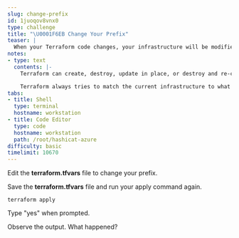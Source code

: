```yaml
---
slug: change-prefix
id: 1juoqov8vnx0
type: challenge
title: "\U0001F6EB Change Your Prefix"
teaser: |
  When your Terraform code changes, your infrastructure will be modified to match the updated code. Terraform is a declarative language.
notes:
- type: text
  contents: |-
    Terraform can create, destroy, update in place, or destroy and re-create your infrastructure. Some types of resources can be updated without deleting them. Major changes usually require a teardown and rebuild.

    Terraform always tries to match the current infrastructure to what has been defined in your code.
tabs:
- title: Shell
  type: terminal
  hostname: workstation
- title: Code Editor
  type: code
  hostname: workstation
  path: /root/hashicat-azure
difficulty: basic
timelimit: 10670
---
```

Edit the **terraform.tfvars** file to change your prefix.

Save the **terraform.tfvars** file and run your apply command again.

```
terraform apply
```

Type "yes" when prompted.

Observe the output. What happened?